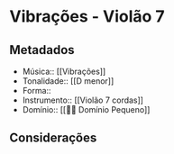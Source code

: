 # Vibrações - Violão 7

## Metadados

- Música:: [[Vibrações]]
- Tonalidade:: [[D menor]]
- Forma:: 
- Instrumento:: [[Violão 7 cordas]]
- Domínio:: [[🙇‍♂️ Domínio Pequeno]]

## Considerações